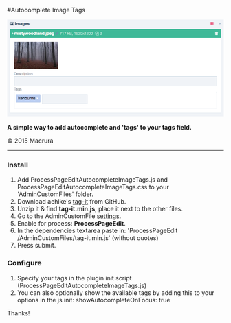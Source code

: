 #Autocomplete Image Tags

![tags](tags.png)

**A simple way to add autocomplete and 'tags' to your tags field.**

© 2015 Macrura

---

### Install


1. Add ProcessPageEditAutocompleteImageTags.js and ProcessPageEditAutocompleteImageTags.css to your 'AdminCustomFiles' folder.
2. Download aehlke's [tag-it](http://aehlke.github.io/tag-it/) from GitHub.
3. Unzip it & find **tag-it.min.js**, place it next to the other files.
4. Go to the AdminCustomFile [settings](/processwire/module/edit?name=AdminCustomFiles).
5. Enable for process: **ProcessPageEdit**.
6. In the dependencies textarea paste in: 'ProcessPageEdit /AdminCustomFiles/tag-it.min.js' (without quotes)
7. Press submit.

### Configure

1. Specify your tags in the plugin init script (ProcessPageEditAutocompleteImageTags.js)
2. You can also optionally show the available tags by adding this to your options in the js init: showAutocompleteOnFocus: true

Thanks!
